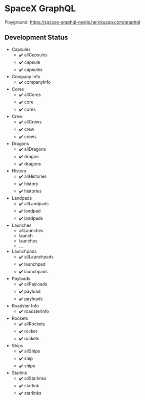 # SpaceX GraphQL

Playground: https://spacex-graphql-nestjs.herokuapp.com/graphql

## Development Status

* Capsules
  * ✔️ allCapsules
  * ✔️ capsule
  * ✔️ capsules
* Company Info
  * ✔️ companyInfo
* Cores
  * ✔️ allCores
  * ✔️ core
  * ✔️ cores
* Crew
  * ✔️ allCrews
  * ✔️ crew
  * ✔️ crews
* Dragons
  * ✔️ allDragons
  * ✔️ dragon
  * ✔️ dragons
* History
  * ✔️ allHistories
  * ✔️ history
  * ✔️ histories
* Landpads
  * ✔️ allLandpads
  * ✔️ landpad
  * ✔️ landpads
* Launches
  * allLaunches
  * launch
  * launches
  * ...
* Launchpads
  * ✔️ allLaunchpads
  * ✔️ launchpad
  * ✔️ launchpads
* Payloads
  * ✔️ allPayloads
  * ✔️ payload
  * ✔️ payloads
* Roadster Info
  * ✔️ roadsterInfo
* Rockets
  * ✔️ allRockets
  * ✔️ rocket
  * ✔️ rockets
* Ships
  * ✔️ allShips
  * ✔️ ship
  * ✔️ ships
* Starlink
  * ✔️ allStarlinks
  * ✔️ starlink
  * ✔️ starlinks
